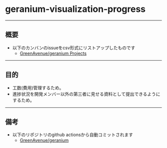 
# geranium-visualization-progress

---

## 概要

- 以下のカンバンのissueをcsv形式にリストアップしたものです
  - [GreenAvenue/geranium Projects](https://github.com/GreenAvenue/geranium/projects)

---

## 目的

- 工数(費用)管理するため。
- 進捗状況を開発メンバー以外の第三者に見せる資料として提出できるようにするため。

---

## 備考

- 以下のリポジトリのgithub actionsから自動コミットされます
  - [GreenAvenue/geranium](https://github.com/GreenAvenue/geranium)

